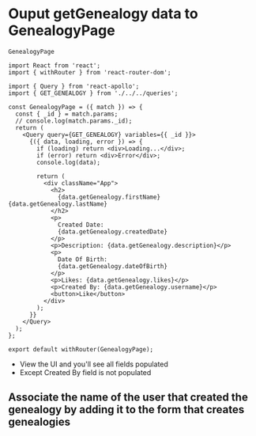 # Ouput getGenealogy data to GenealogyPage
`GenealogyPage`

```
import React from 'react';
import { withRouter } from 'react-router-dom';

import { Query } from 'react-apollo';
import { GET_GENEALOGY } from './../../queries';

const GenealogyPage = ({ match }) => {
  const { _id } = match.params;
  // console.log(match.params._id);
  return (
    <Query query={GET_GENEALOGY} variables={{ _id }}>
      {({ data, loading, error }) => {
        if (loading) return <div>Loading...</div>;
        if (error) return <div>Error</div>;
        console.log(data);

        return (
          <div className="App">
            <h2>
              {data.getGenealogy.firstName} {data.getGenealogy.lastName}
            </h2>
            <p>
              Created Date:
              {data.getGenealogy.createdDate}
            </p>
            <p>Description: {data.getGenealogy.description}</p>
            <p>
              Date Of Birth:
              {data.getGenealogy.dateOfBirth}
            </p>
            <p>Likes: {data.getGenealogy.likes}</p>
            <p>Created By: {data.getGenealogy.username}</p>
            <button>Like</button>
          </div>
        );
      }}
    </Query>
  );
};

export default withRouter(GenealogyPage);
```

* View the UI and you'll see all fields populated
* Except Created By field is not populated

## Associate the name of the user that created the genealogy by adding it to the form that creates genealogies
